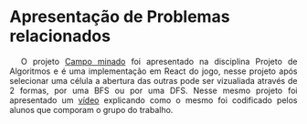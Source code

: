 # Apresentação de Problemas relacionados

<p style="text-indent: 20px; text-align: justify">
O projeto <a href="https://github.com/projeto-de-algoritmos/Grafos1_CampoMinadoReact" target="blank">Campo minado</a> foi apresentado na disciplina Projeto de Algoritmos e é uma implementação em React do jogo, nesse projeto após selecionar uma célula a abertura das outras pode ser vizualiada através de 2 formas, por uma BFS ou por uma DFS. Nesse mesmo projeto foi apresentado um <a href="https://github.com/projeto-de-algoritmos/Grafos1_CampoMinadoReact/tree/master/video" target="blank">vídeo</a> explicando como o mesmo foi codificado pelos alunos que comporam o grupo do trabalho.
</p>
